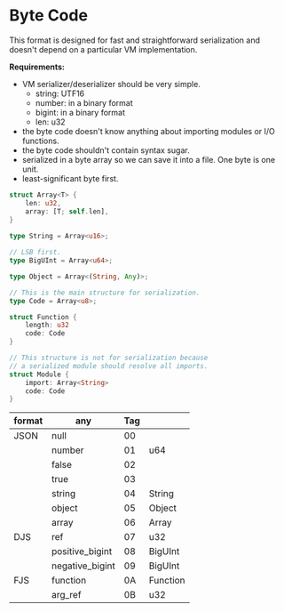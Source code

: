 # Byte Code

This format is designed for fast and straightforward serialization and doesn't depend on a particular VM implementation.

**Requirements:** 
- VM serializer/deserializer should be very simple.
    - string: UTF16
    - number: in a binary format
    - bigint: in a binary format
    - len: u32
- the byte code doesn't know anything about importing modules or I/O functions.
- the byte code shouldn't contain syntax sugar.
- serialized in a byte array so we can save it into a file. One byte is one unit.
- least-significant byte first.

```rust
struct Array<T> {
    len: u32,
    array: [T; self.len],
}
 
type String = Array<u16>;

// LSB first.
type BigUInt = Array<u64>;

type Object = Array<(String, Any)>;

// This is the main structure for serialization.
type Code = Array<u8>;

struct Function {
    length: u32
    code: Code
}

// This structure is not for serialization because
// a serialized module should resolve all imports.
struct Module {
    import: Array<String>
    code: Code
}
```

|format|any            |Tag|                       |
|------|---------------|---|-----------------------|
|JSON  |null           | 00|                       |
|      |number         | 01|u64                    |
|      |false          | 02|                       |
|      |true           | 03|                       |
|      |string         | 04|String                 |
|      |object         | 05|Object                 |
|      |array          | 06|Array<Any>             |
|DJS   |ref            | 07|u32                    |
|      |positive_bigint| 08|BigUInt                |
|      |negative_bigint| 09|BigUInt                |
|FJS   |function       | 0A|Function               |
|      |arg_ref        | 0B|u32                    |
